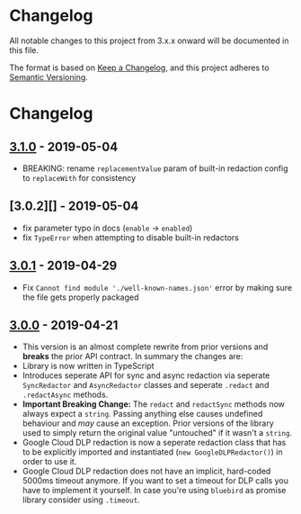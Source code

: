# Changelog
All notable changes to this project from 3.x.x onward will be documented in this file.

The format is based on [Keep a Changelog](https://keepachangelog.com/en/1.0.0/),
and this project adheres to [Semantic Versioning](https://semver.org/spec/v2.0.0.html).

# Changelog

## [3.1.0][] - 2019-05-04
- BREAKING: rename `replacementValue` param of built-in redaction config to `replaceWith` for consistency
 
## [3.0.2][] - 2019-05-04
- fix parameter typo in docs (`enable` -> `enabled`)
- fix `TypeError` when attempting to disable built-in redactors

## [3.0.1][] - 2019-04-29
- Fix `Cannot find module './well-known-names.json'` error by making sure the file gets properly packaged

## [3.0.0][] - 2019-04-21
 
- This version is an almost complete rewrite from prior versions and **breaks** the prior API contract. In summary the changes are:
- Library is now written in TypeScript
- Introduces seperate API for sync and async redaction via seperate `SyncRedactor` and `AsyncRedactor` classes and seperate `.redact` and `.redactAsync` methods.
- **Important Breaking Change:** The `redact` and `redactSync` methods now always expect a `string`. Passing anything else causes undefined behaviour and *may* cause an exception. Prior versions of the library used to simply return the original value "untouched" if it wasn't a `string`.
- Google Cloud DLP redaction is now a seperate redaction class that has to be explicitly imported and instantiated (`new GoogleDLPRedactor()`)
  in order to use it.
- Google Cloud DLP redaction does not have an implicit, hard-coded 5000ms timeout anymore. If you want to set a timeout for DLP calls you have to implement it yourself. In case you're using `bluebird` as promise library consider using `.timeout`.
 

[Unreleased]: https://github.com/solvvy/redact-pii/compare/v3.1.0...HEAD
[3.1.0]: https://github.com/solvvy/redact-pii/compare/v3.0.1...v3.1.0
[3.0.1]: https://github.com/solvvy/redact-pii/compare/v3.0.0...v3.0.1
[3.0.0]: https://github.com/solvvy/redact-pii/tree/v3.0.0